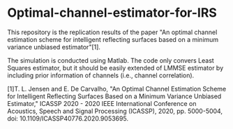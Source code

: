 # Optimal-channel-estimator-for-IRS

This repository is the replication results of the paper "An optimal channel estimation scheme for intelligent reflecting surfaces based on a minimum variance unbiased estimator"[1].

The simulation is conducted using Matlab. The code only convers Least Squares estimator, but it should be easily extended of LMMSE estimator by including prior information of channels (i.e., channel correlation).

[1]T. L. Jensen and E. De Carvalho, "An Optimal Channel Estimation Scheme for Intelligent Reflecting Surfaces Based on a Minimum Variance Unbiased Estimator," ICASSP 2020 - 2020 IEEE International Conference on Acoustics, Speech and Signal Processing (ICASSP), 2020, pp. 5000-5004, doi: 10.1109/ICASSP40776.2020.9053695.
